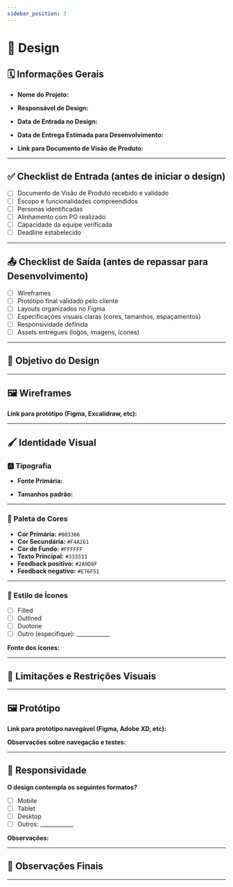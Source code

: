 ```yaml
---
sidebar_position: 3
---
```


# 🎨 Design

<!-- Este documento deve ser preenchido pela área de Design assim que o projeto for repassado pela área de Visão de Produto. -->

## 🗓 Informações Gerais

- **Nome do Projeto:**
<!-- Exemplo: Sistema de Gestão de Reservas para Biblioteca -->

- **Responsável de Design:**
<!-- Nome da pessoa responsável pela coordenação e entrega da parte visual do projeto -->

- **Data de Entrada no Design:**
<!-- Exemplo: 05/04/2025 -->

- **Data de Entrega Estimada para Desenvolvimento:**
<!-- Exemplo: 19/04/2025 -->

- **Link para Documento de Visão de Produto:**
<!-- Exemplo: https://github.com/empresa/docs/projeto-reservas/visao.md -->

---

## ✅ Checklist de Entrada (antes de iniciar o design)

- [ ] Documento de Visão de Produto recebido e validado
- [ ] Escopo e funcionalidades compreendidos
- [ ] Personas identificadas
- [ ] Alinhamento com PO realizado
- [ ] Capacidade da equipe verificada
- [ ] Deadline estabelecido

---

## 📤 Checklist de Saída (antes de repassar para Desenvolvimento)

- [ ] Wireframes
- [ ] Protótipo final validado pelo cliente
- [ ] Layouts organizados no Figma
- [ ] Especificações visuais claras (cores, tamanhos, espaçamentos)
- [ ] Responsividade definida
- [ ] Assets entregues (logos, imagens, ícones)

---

## 🎯 Objetivo do Design

<!-- Explique brevemente o que o design precisa atingir em termos de comunicação visual, clareza de uso, tom da marca etc. -->

<!-- **Exemplo:**
Criar uma interface moderna, clara e acessível para facilitar reservas de salas em uma biblioteca universitária. A identidade visual deve transmitir profissionalismo e simplicidade, voltada para estudantes e servidores. -->

---

## 🖼 Wireframes

<!-- Inserir aqui os wireframes iniciais do projeto, com links para Figma ou imagens embutidas, se possível -->
<!-- Os wireframes devem ser validados com o cliente a fim de se determinar o fluxo da solução junto ao cliente. -->

**Link para protótipo (Figma, Excalidraw, etc):**
<!-- Exemplo: https://figma.com/projeto-reservas -->

---

## 🖌 Identidade Visual

### 🅰️ Tipografia

- **Fonte Primária:** 
<!-- Exemplo: Inter -->

<!-- - **Fonte Secundária (se houver):** -->
<!-- Exemplo: Roboto Mono -->

- **Tamanhos padrão:**
<!-- Exemplo:
  - Títulos: 24px / Semibold
  - Texto: 16px / Regular
  - Notas secundárias: 12px / Light
-->

---

### 🎨 Paleta de Cores

- **Cor Primária:** `#003366` <!-- Exemplo: Azul escuro -->
- **Cor Secundária:** `#F4A261` <!-- Exemplo: Laranja suave -->
- **Cor de Fundo:** `#FFFFFF`
- **Texto Principal:** `#333333`
- **Feedback positivo:** `#2A9D8F`
- **Feedback negativo:** `#E76F51`

<!-- Pode-se adicionar um print ou link para o sistema de design no Figma -->

---

### 🧩 Estilo de Ícones

- [ ] Filled
- [ ] Outlined
- [ ] Duotone
- [ ] Outro (especifique): ____________

**Fonte dos ícones:**
<!-- Exemplo: Lucide, Feather Icons, Material Symbols, etc -->

---

## 🧼 Limitações e Restrições Visuais

<!-- Alguma exigência por parte do cliente? Algo que deve ser evitado (ex: "sem imagens", "evitar uso de ícones", etc)? -->

<!-- 
**Exemplo:**
Cliente não quer o uso de imagens de pessoas reais. Todo o visual deve ser baseado em formas, ícones e cores neutras. 
-->

---

## 🖼 Protótipo

**Link para protótipo navegável (Figma, Adobe XD, etc):**
<!-- Exemplo: https://figma.com/projeto-reservas -->

**Observações sobre navegação e testes:**
<!-- Exemplo: A tela de confirmação de reserva ainda será validada com o cliente -->

---

## 📱 Responsividade

**O design contempla os seguintes formatos?**

- [ ] Mobile
- [ ] Tablet
- [ ] Desktop
- [ ] Outros: ____________

**Observações:**
<!-- Exemplo: Algumas tabelas estão otimizadas apenas para tablet e desktop. -->

---

## 📌 Observações Finais

<!-- Algum risco, dependência externa ou algo a ser monitorado? -->
<!-- Também pode incluir aprendizados para o próximo projeto. -->

<!-- 
**Exemplo:**
Cliente pediu uma versão dark mode, mas isso não foi incluído no escopo inicial. Pode ser discutido como melhoria futura. 
-->

---

